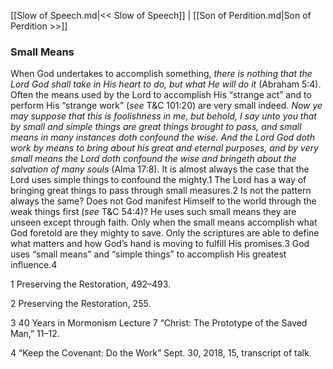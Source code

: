 [[Slow of Speech.md|<< Slow of Speech]]  |  [[Son of Perdition.md|Son of Perdition >>]]

### Small Means
When God undertakes to accomplish something, *there is nothing that the Lord God shall take in His heart to do, but what He will do it* (Abraham 5:4). Often the means used by the Lord to accomplish His “strange act” and to perform His “strange work” (*see* T&C 101:20) are very small indeed. *Now ye may suppose that this is foolishness in me, but behold, I say unto you that by small and simple things are great things brought to pass, and small means in many instances doth confound the wise. And the Lord God doth work by means to bring about his great and eternal purposes, and by very small means the Lord doth confound the wise and bringeth about the salvation of many souls* (Alma 17:8). It is almost always the case that the Lord uses simple things to confound the mighty.1 The Lord has a way of bringing great things to pass through small measures.2 Is not the pattern always the same? Does not God manifest Himself to the world through the weak things first (*see* T&C 54:4)? He uses such small means they are unseen except through faith. Only when the small means accomplish what God foretold are they mighty to save. Only the scriptures are able to define what matters and how God’s hand is moving to fulfill His promises.3 God uses “small means” and “simple things” to accomplish His greatest influence.4



1 Preserving the Restoration, 492–493.


2 Preserving the Restoration, 255.


3 40 Years in Mormonism Lecture 7 “Christ: The Prototype of the Saved Man,” 11–12.


4 “Keep the Covenant: Do the Work” Sept. 30, 2018, 15, transcript of talk.
